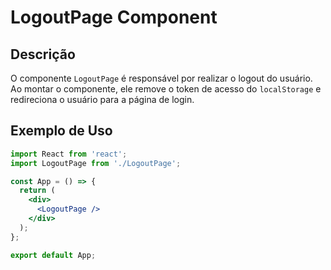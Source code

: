 # LogoutPage Component

## Descrição

O componente `LogoutPage` é responsável por realizar o logout do usuário. Ao montar o componente, ele remove o token de acesso do `localStorage` e redireciona o usuário para a página de login.

## Exemplo de Uso

```jsx
import React from 'react';
import LogoutPage from './LogoutPage';

const App = () => {
  return (
    <div>
      <LogoutPage />
    </div>
  );
};

export default App;
